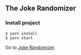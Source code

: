 ## The Joke Randomizer

### Install project

```
$ yarn install
$ yarn start
```

Go to [Joke Randomizer](http://localhost:3000/jokes/1).